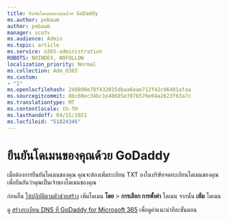 ```yaml
---
title: ยืนยันโดเมนของคุณด้วย GoDaddy
ms.author: pebaum
author: pebaum
manager: scotv
ms.audience: Admin
ms.topic: article
ms.service: o365-administration
ROBOTS: NOINDEX, NOFOLLOW
localization_priority: Normal
ms.collection: Adm_O365
ms.custom:
- "1"
ms.openlocfilehash: 248890e78f432015dbaa6eae712f42c96481afaa
ms.sourcegitcommit: 8bc60ec34bc1e40685e3976576e04a2623f63a7c
ms.translationtype: MT
ms.contentlocale: th-TH
ms.lasthandoff: 04/15/2021
ms.locfileid: "51824346"
---
```

# <a name="verify-your-domain-with-godaddy"></a>ยืนยันโดเมนของคุณด้วย GoDaddy

เมื่อต้องการยืนยันโดเมนของคุณ คุณจะต้องเพิ่มระเบียน TXT ลงในบริษัทจดทะเบียนโดเมนของคุณเพื่อยืนยันว่าคุณเป็นเจ้าของโดเมนของคุณ 

ก่อนอื่น [ให้ปฏิบัติตามตัวช่วยสร้าง](https://admin.microsoft.com/Adminportal#/Domains) เพิ่มโดเมน **โดย** \> **การเลือก การตั้งค่า** โดเมน จากนั้น **เพิ่ม** โดเมน
  
ดู [สร้างระเบียน DNS ที่ GoDaddy for Microsoft 365](https://docs.microsoft.com/microsoft-365/admin/dns/create-dns-records-at-godaddy) เพื่อดูคําแนะนําทีละขั้นตอน